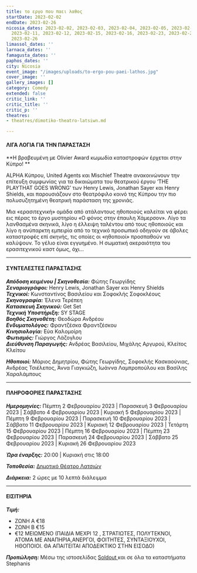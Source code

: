 ```yaml
---
title: το εργο που παει λαθος
startDate: 2023-02-02
endDate: 2023-02-26
nicosia_dates: 2023-02-02, 2023-02-03, 2023-02-04, 2023-02-05, 2023-02-09, 2023-02-10,
  2023-02-11, 2023-02-12, 2023-02-15, 2023-02-16, 2023-02-23, 2023-02-24, 2023-02-25,
  2023-02-26
limassol_dates: ''
larnaca_dates: ''
famagusta_dates: ''
paphos_dates: ''
city: Nicosia
event_image: "/images/uploads/to-ergo-pou-paei-lathos.jpg"
cover_image: ''
gallery_images: []
category: Comedy
extended: false
critic_link: ''
critic_title: ''
critic_p: ''
theatres:
- theatres/dimotiko-theatro-latsiwn.md

---
```

#### ΛΙΓΑ ΛΟΓΙΑ ΓΙΑ ΤΗΝ ΠΑΡΑΣΤΑΣΗ

**Η βραβευμένη με Olivier Award κωμωδία καταστροφών έρχεται στην Κύπρο! **

ALPHA Κύπρου, United Agents και Mischief Theatre ανακοινώνουν την επίτευξη συμφωνίας για τα δικαιώματα του θεατρικού έργου ‘THE PLAYTHAT GOES WRONG’ των Henry Lewis, Jonathan Sayer και Henry Shields, και παρουσιάζουν στο θεατρόφιλο κοινό της Κύπρου την πιο πολυσυζητημένη θεατρική παράσταση της χρονιάς.

Μια «ερασιτεχνική» ομάδα από ατάλαντους ηθοποιούς καλείται να φέρει εις πέρας το έργο μυστηρίου «Ο φόνος στην έπαυλη Χάμερσον». Λίγο τα λανθασμένα σκηνικά, λίγο η έλλειψη ταλέντου από τους ηθοποιούς και λίγο η ανύπαρκτη εμπειρία από το τεχνικό προσωπικό οδηγούν σε άβολες καταστροφές επί σκηνής, τις οποίες οι «ηθοποιοί» προσπαθούν να καλύψουν. Το γέλιο είναι εγγυημένο. Η σωματική ακεραιότητα του ερασιτεχνικού καστ όμως, όχι...

***

#### ΣΥΝΤΕΛΕΣΤΕΣ ΠΑΡΑΣΤΑΣΗΣ

**_Απόδοση κειμένου | Σκηνοθεσία:_** Φώτης Γεωργίδης  
**_Σεναριογράφοι:_** Henry Lewis, Jonathan Sayer και Henry Shields  
**_Τεχνικοί:_** Κωνσταντίνος Βασιλείου και Σοφοκλής Σοφοκλέους  
**_Σκηνογραφία:_** Έλενα Τερέπεη  
**_Κατασκευή Σκηνικού:_** Get Set   
**_Τεχνική Υποστήριξη:_** SY STAGE  
**_Βοηθός Σκηνοθέτη:_** Θεοδώρα Ανδρέου  
**_Ενδυματολόγος:_** Φραντζέσκα Φραντζέσκου  
**_Κινησιολογία:_** Εύα Καλομοίρη  
**_Φωτισμός:_** Γιώργος Λάζογλου  
**_Διεύθυνση Παραγωγής:_** Ανδρέας Βασιλείου, Μιχάλης Αργυρού, Κλείτος Κλείτου

**_Ηθοποιοί:_** Μάριος Δημητρίου, Φώτης Γεωργίδης, Σοφοκλής Κασκαούνιας, Ανδρέας Τσιέλεπος, Άννα Γιαγκιώζη, Ιωάννα Λαμπροπούλου και Βασίλης Χαραλάμπους

***

#### ΠΛΗΡΟΦΟΡΙΕΣ ΠΑΡΑΣΤΑΣΗΣ

**_Ημερομηνίες:_** Πέμπτη 2 Φεβρουαρίου 2023 | Παρασκευή 3 Φεβρουαρίου 2023 | Σάββατο 4 Φεβρουαρίου 2023 | Κυριακή 5 Φεβρουαρίου 2023 | Πέμπτη 9 Φεβρουαρίου 2023 | Παρασκευή 10 Φεβρουαρίου 2023 | Σάββατο 11 Φεβρουαρίου 2023 | Κυριακή 12 Φεβρουαρίου 2023 | Τετάρτη 15 Φεβρουαρίου 2023 | Πέμπτη 16 Φεβρουαρίου 2023 | Πέμπτη 23 Φεβρουαρίου 2023 | Παρασκευή 24 Φεβρουαρίου 2023 | Σάββατο 25 Φεβρουαρίου 2023 | Κυριακή 26 Φεβρουαρίου 2023

**_Ώρα έναρξης:_** 20:00 | Κυριακή στις 18:00

**_Τοποθεσία:_** [Δημοτικό Θέατρο Λατσιών](?#map)

**_Διάρκεια:_** 2 ώρες με 10 λεπτά διάλειμμα

***

#### ΕΙΣΙΤΗΡΙΑ

**_Τιμή:_** 

* ΖΩΝΗ Α €18
* ΖΩΝΗ Β €15
* €12 ΜΕΙΩΜΕΝΟ (ΠΑΙΔΙΑ ΜΕΧΡΙ 12 , ΣΤΡΑΤΙΩΤΕΣ, ΠΟΛΥΤΕΚΝΟΙ, ΑΤΟΜΑ ΜΕ ΑΝΑΠΗΡΙΑ,ΑΝΕΡΓΟΙ, ΦΟΙΤΗΤΕΣ, ΣΥΝΤΑΞΙΟΥΧΟΙ, ΗΘΟΠΟΙΟΙ. ΘΑ ΑΠΑΙΤΕΙΤΑΙ ΑΠΟΔΕΙΚΤΙΚΟ ΣΤΗΝ ΕΙΣΟΔΟ)

**_Προπώληση:_** Μέσω της ιστοσελίδας [Soldout ](https://www.soldoutticketbox.com/the-play-that-goes-wrong-2023/?lang=el)και σε όλα τα καταστήματα Stephanis